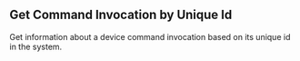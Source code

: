 Get Command Invocation by Unique Id
-----------------------------------
Get information about a device command invocation based on its unique id
in the system.